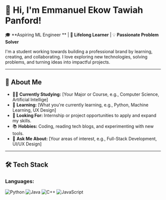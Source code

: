 # 🌟 Hi, I'm Emmanuel Ekow Tawiah Panford!

🎓 **Aspiring ML Engineer ** | 🌱 **Lifelong Learner** | 💡 **Passionate Problem Solver**

I'm a student working towards building a professional brand by learning, creating, and collaborating. I love exploring new technologies, solving problems, and turning ideas into impactful projects.

---

## 🎯 About Me
- 🧑‍🎓 **Currently Studying:** [Your Major or Course, e.g., Computer Science, Artificial Intellige]
- 🌱 **Learning:** [What you're currently learning, e.g., Python, Machine Learning, UX Design]
- 💼 **Looking For:** Internship or project opportunities to apply and expand my skills.
- 📚 **Hobbies:** Coding, reading tech blogs, and experimenting with new tools.
- 💬 **Ask Me About:** [Your areas of interest, e.g., Full-Stack Development, UI/UX Design]

---

## 🛠️ Tech Stack

### Languages:
![Python](https://img.shields.io/badge/Python-3776AB?style=for-the-badge&logo=python&logoColor=white)
![Java](https://img.shields.io/badge/Java-007396?style=for-the-badge&logo=java&logoColor=white)
![C++](https://img.shields.io/badge/C++-00599C?style=for-the-badge&logo=cplusplus&logoColor=white)
![JavaScript](https://img.shields.io/badge/JavaScript-F7DF1E?style=for-the-badge&logo=javascript&logoColor=black)
